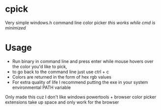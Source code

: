 # cpick
Very simple windows.h command line color picker
*this works while cmd is minimized*

# Usage
- Run binary in command line and press enter while mouse hovers over the color you'd like to pick,
- to go back to the command line just use ctrl + c
- Colors are returned in the form of hex rgb values
- For extra quality of life I recommend putting the exe in your system environmental PATH variable

Only made this cuz I don't like windows powertools + browser color picker extensions take up space and only work for the browser
